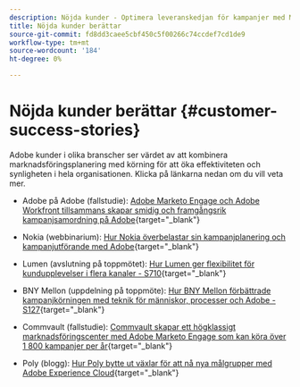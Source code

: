 ```yaml
---
description: Nöjda kunder - Optimera leveranskedjan för kampanjer med Marketo och Workfront
title: Nöjda kunder berättar
source-git-commit: fd8dd3caee5cbf450c5f00266c74ccdef7cd1de9
workflow-type: tm+mt
source-wordcount: '184'
ht-degree: 0%

---
```


# Nöjda kunder berättar {#customer-success-stories}

Adobe kunder i olika branscher ser värdet av att kombinera marknadsföringsplanering med körning för att öka effektiviteten och synligheten i hela organisationen. Klicka på länkarna nedan om du vill veta mer.

* Adobe på Adobe (fallstudie): [Adobe Marketo Engage och Adobe Workfront tillsammans skapar smidig och framgångsrik kampanjsamordning på Adobe](https://business.adobe.com/customer-success-stories/adobe-campaign-orchestration-case-study){target=&quot;_blank&quot;}

* Nokia (webbinarium): [Hur Nokia överbelastar sin kampanjplanering och kampanjutförande med Adobe](https://engage.adobe.com/MarWF22Q4WBR-Registration.html){target=&quot;_blank&quot;}

* Lumen (avslutning på toppmötet): [Hur Lumen ger flexibilitet för kundupplevelser i flera kanaler - S710](https://business.adobe.com/summit/2022/sessions/how-lumen-drives-agility-for-omnichannel-customer-s710.html){target=&quot;_blank&quot;}

* BNY Mellon (uppdelning på toppmöte): [Hur BNY Mellon förbättrade kampanjkörningen med teknik för människor, processer och Adobe - S127](https://business.adobe.com/events/experience-makers-live/2022/sessions/how-bny-mellon-improved-campaign-execution-with-pe-s127.html){target=&quot;_blank&quot;}

* Commvault (fallstudie): [Commvault skapar ett högklassigt marknadsföringscenter med Adobe Marketo Engage som kan köra över 1 800 kampanjer per år](https://business.adobe.com/customer-success-stories/commvault-case-study){target=&quot;_blank&quot;}

* Poly (blogg): [Hur Poly bytte ut växlar för att nå nya målgrupper med Adobe Experience Cloud](https://business.adobe.com/blog/basics/how-poly-shifted-gears-reach-new-audiences-adobe-experience-cloud){target=&quot;_blank&quot;}
